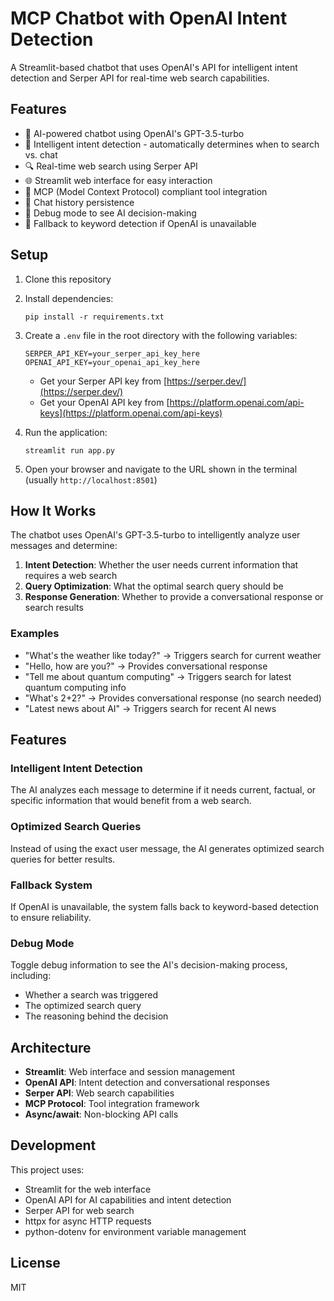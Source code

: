 # MCP Chatbot with OpenAI Intent Detection

A Streamlit-based chatbot that uses OpenAI's API for intelligent intent detection and Serper API for real-time web search capabilities.

## Features

- 🤖 AI-powered chatbot using OpenAI's GPT-3.5-turbo
- 🧠 Intelligent intent detection - automatically determines when to search vs. chat
- 🔍 Real-time web search using Serper API
- 🌐 Streamlit web interface for easy interaction
- 🔄 MCP (Model Context Protocol) compliant tool integration
- 💾 Chat history persistence
- 🐛 Debug mode to see AI decision-making
- 🔄 Fallback to keyword detection if OpenAI is unavailable

## Setup

1. Clone this repository
2. Install dependencies:
   ```
   pip install -r requirements.txt
   ```
3. Create a `.env` file in the root directory with the following variables:
   ```
   SERPER_API_KEY=your_serper_api_key_here
   OPENAI_API_KEY=your_openai_api_key_here
   ```
   - Get your Serper API key from [https://serper.dev/](https://serper.dev/)
   - Get your OpenAI API key from [https://platform.openai.com/api-keys](https://platform.openai.com/api-keys)

4. Run the application:
   ```
   streamlit run app.py
   ```
   
5. Open your browser and navigate to the URL shown in the terminal (usually `http://localhost:8501`)

## How It Works

The chatbot uses OpenAI's GPT-3.5-turbo to intelligently analyze user messages and determine:

1. **Intent Detection**: Whether the user needs current information that requires a web search
2. **Query Optimization**: What the optimal search query should be
3. **Response Generation**: Whether to provide a conversational response or search results

### Examples

- "What's the weather like today?" → Triggers search for current weather
- "Hello, how are you?" → Provides conversational response
- "Tell me about quantum computing" → Triggers search for latest quantum computing info
- "What's 2+2?" → Provides conversational response (no search needed)
- "Latest news about AI" → Triggers search for recent AI news

## Features

### Intelligent Intent Detection
The AI analyzes each message to determine if it needs current, factual, or specific information that would benefit from a web search.

### Optimized Search Queries
Instead of using the exact user message, the AI generates optimized search queries for better results.

### Fallback System
If OpenAI is unavailable, the system falls back to keyword-based detection to ensure reliability.

### Debug Mode
Toggle debug information to see the AI's decision-making process, including:
- Whether a search was triggered
- The optimized search query
- The reasoning behind the decision

## Architecture

- **Streamlit**: Web interface and session management
- **OpenAI API**: Intent detection and conversational responses
- **Serper API**: Web search capabilities
- **MCP Protocol**: Tool integration framework
- **Async/await**: Non-blocking API calls

## Development

This project uses:

- Streamlit for the web interface
- OpenAI API for AI capabilities and intent detection
- Serper API for web search
- httpx for async HTTP requests
- python-dotenv for environment variable management

## License

MIT
